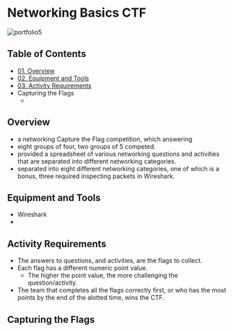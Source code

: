 # Networking Basics CTF

![portfolio5](https://github.com/CJanecka/Projects_and_CTFs/assets/131223318/562b0a28-7c3d-42bf-8c1d-77fcb02c7c2c)

## Table of Contents

  + [01. Overview](#Overview)
  + [02. Equipment and Tools](#Equipment-and-Tools)
  + [03. Activity Requirements](#Activity-Requirements)
  + Capturing the Flags
    - <categories here>

## Overview

<base points to change>

  + a networking Capture the Flag competition, which answering 
  + eight groups of four, two groups of 5 competed.
  + provided a spreadsheet of various networking questions and activities that are separated into different networking categories.
  + separated into eight different networking categories, one of which is a bonus, three required inspecting packets in Wireshark.

## Equipment and Tools

  + Wireshark
  + <cont here>

## Activity Requirements

<base points to change>

  + The answers to questions, and activities, are the flags to collect.
  + Each flag has a different numeric point value.
    - The higher the point value, the more challenging the question/activity.
  + The team that completes all the flags correctly first, or who has the most points by the end of the alotted time, wins the CTF.

## Capturing the Flags

<base points to change>

